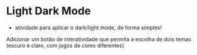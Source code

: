 # Light Dark Mode

- atividade para aplicar o dark/light mode, de forma simples!

Adicionar um botão de interatividade que permita a escolha de dois temas (escuro e claro, com jogos de cores diferentes) 
